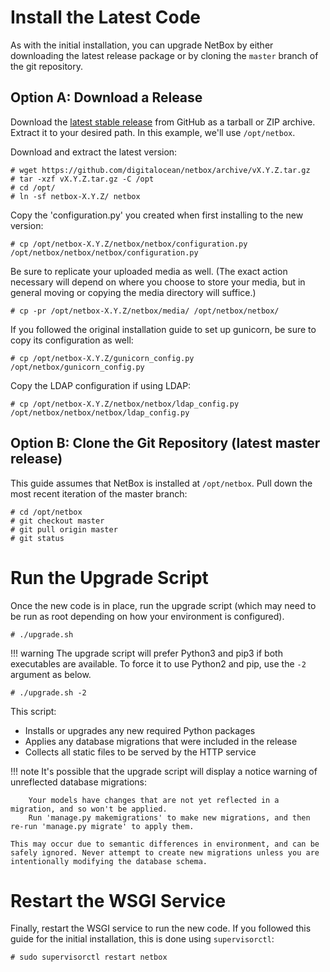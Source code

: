 # Install the Latest Code

As with the initial installation, you can upgrade NetBox by either downloading the latest release package or by cloning the `master` branch of the git repository. 

## Option A: Download a Release

Download the [latest stable release](https://github.com/digitalocean/netbox/releases) from GitHub as a tarball or ZIP archive. Extract it to your desired path. In this example, we'll use `/opt/netbox`.

Download and extract the latest version:

```no-highlight
# wget https://github.com/digitalocean/netbox/archive/vX.Y.Z.tar.gz
# tar -xzf vX.Y.Z.tar.gz -C /opt
# cd /opt/
# ln -sf netbox-X.Y.Z/ netbox
```

Copy the 'configuration.py' you created when first installing to the new version:

```no-highlight
# cp /opt/netbox-X.Y.Z/netbox/netbox/configuration.py /opt/netbox/netbox/netbox/configuration.py
```

Be sure to replicate your uploaded media as well. (The exact action necessary will depend on where you choose to store your media, but in general moving or copying the media directory will suffice.)

```no-highlight
# cp -pr /opt/netbox-X.Y.Z/netbox/media/ /opt/netbox/netbox/
```

If you followed the original installation guide to set up gunicorn, be sure to copy its configuration as well:

```no-highlight
# cp /opt/netbox-X.Y.Z/gunicorn_config.py /opt/netbox/gunicorn_config.py
```

Copy the LDAP configuration if using LDAP:

```no-highlight
# cp /opt/netbox-X.Y.Z/netbox/netbox/ldap_config.py /opt/netbox/netbox/netbox/ldap_config.py
```

## Option B: Clone the Git Repository (latest master release)

This guide assumes that NetBox is installed at `/opt/netbox`. Pull down the most recent iteration of the master branch:

```no-highlight
# cd /opt/netbox
# git checkout master
# git pull origin master
# git status
```

# Run the Upgrade Script

Once the new code is in place, run the upgrade script (which may need to be run as root depending on how your environment is configured).

```no-highlight
# ./upgrade.sh
```

!!! warning
    The upgrade script will prefer Python3 and pip3 if both executables are available. To force it to use Python2 and pip, use the `-2` argument as below.

```no-highlight
# ./upgrade.sh -2
```

This script:

* Installs or upgrades any new required Python packages
* Applies any database migrations that were included in the release
* Collects all static files to be served by the HTTP service

!!! note
    It's possible that the upgrade script will display a notice warning of unreflected database migrations:

        Your models have changes that are not yet reflected in a migration, and so won't be applied.
        Run 'manage.py makemigrations' to make new migrations, and then re-run 'manage.py migrate' to apply them.

    This may occur due to semantic differences in environment, and can be safely ignored. Never attempt to create new migrations unless you are intentionally modifying the database schema.

# Restart the WSGI Service

Finally, restart the WSGI service to run the new code. If you followed this guide for the initial installation, this is done using `supervisorctl`:

```no-highlight
# sudo supervisorctl restart netbox
```
